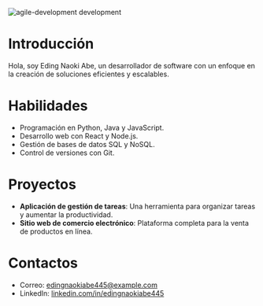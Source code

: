 ![agile-development development](https://media3.giphy.com/media/v1.Y2lkPTdiYzJhNDkwcDI3cW41OTBhMmYwNG55bjZmb25rZDhhcmNiYnR3cXh1YTR2bWY5NSZlcD12MV9naWZzX3NlYXJjaCZjdD1n/mqYQ4NLO0XTMDCxsDR/giphy.gif)

# Introducción
Hola, soy Eding Naoki Abe, un desarrollador de software con un enfoque en la creación de soluciones eficientes y escalables.

# Habilidades
- Programación en Python, Java y JavaScript.
- Desarrollo web con React y Node.js.
- Gestión de bases de datos SQL y NoSQL.
- Control de versiones con Git.

# Proyectos
- **Aplicación de gestión de tareas**: Una herramienta para organizar tareas y aumentar la productividad.
- **Sitio web de comercio electrónico**: Plataforma completa para la venta de productos en línea.

# Contactos
- Correo: edingnaokiabe445@example.com
- LinkedIn: [linkedin.com/in/edingnaokiabe445](https://linkedin.com/in/edingnaokiabe445)